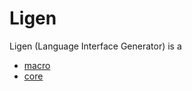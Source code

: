 # Ligen

Ligen (Language Interface Generator) is a 

* [macro](ligen/README.md)
* [core](core/README.md)